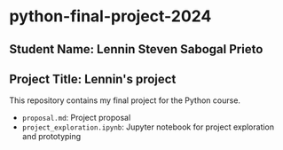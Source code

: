 # python-final-project-2024
## Student Name: Lennin Steven Sabogal Prieto
## Project Title: Lennin's project
This repository contains my final project for the Python course.
- `proposal.md`: Project proposal
- `project_exploration.ipynb`: Jupyter notebook for project exploration and prototyping